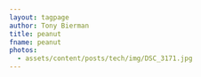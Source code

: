 ```yaml
---
layout: tagpage
author: Tony Bierman
title: peanut
fname: peanut
photos:
  - assets/content/posts/tech/img/DSC_3171.jpg
---
```

